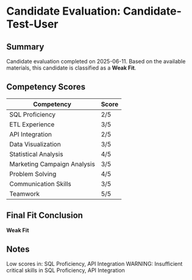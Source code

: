 # Candidate Evaluation: Candidate-Test-User

## Summary
Candidate evaluation completed on 2025-06-11. 
Based on the available materials, this candidate is classified as a **Weak Fit**.

## Competency Scores

| Competency | Score |
|------------|-------|
| SQL Proficiency | 2/5 |
| ETL Experience | 3/5 |
| API Integration | 2/5 |
| Data Visualization | 3/5 |
| Statistical Analysis | 4/5 |
| Marketing Campaign Analysis | 3/5 |
| Problem Solving | 4/5 |
| Communication Skills | 3/5 |
| Teamwork | 5/5 |

## Final Fit Conclusion
**Weak Fit**

## Notes
Low scores in: SQL Proficiency, API Integration
WARNING: Insufficient critical skills in SQL Proficiency, API Integration

